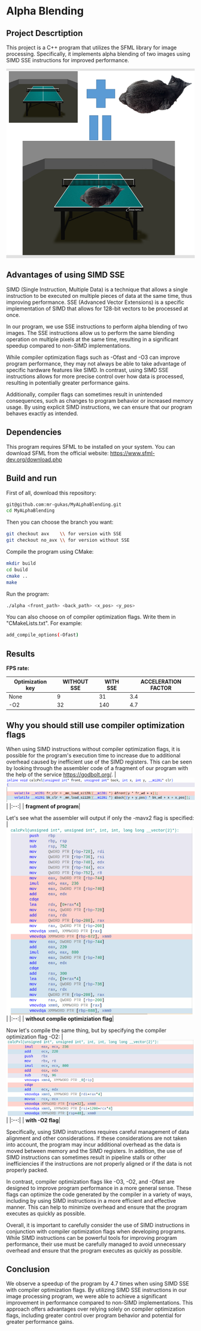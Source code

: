 # Alpha Blending
## Project Descrtiption 

This project is a C++ program that utilizes the SFML library for image processing. Specifically, it implements alpha blending of two images using SIMD SSE instructions for improved performance.

![Picture](img/res.png)

## Advantages of using SIMD SSE
SIMD (Single Instruction, Multiple Data) is a technique that allows a single instruction to be executed on multiple pieces of data at the same time, thus improving performance. SSE (Advanced Vector Extensions) is a specific implementation of SIMD that allows for 128-bit vectors to be processed at once.

In our program, we use SSE instructions to perform alpha blending of two images. The SSE instructions allow us to perform the same blending operation on multiple pixels at the same time, resulting in a significant speedup compared to non-SIMD implementations.

While compiler optimization flags such as -Ofast and -O3 can improve program performance, they may not always be able to take advantage of specific hardware features like SIMD. In contrast, using SIMD SSE instructions allows for more precise control over how data is processed, resulting in potentially greater performance gains.

Additionally, compiler flags can sometimes result in unintended consequences, such as changes to program behavior or increased memory usage. By using explicit SIMD instructions, we can ensure that our program behaves exactly as intended.

## Dependencies

This program requires SFML to be installed on your system. You can download SFML from the official website: https://www.sfml-dev.org/download.php

## Build and run

First of all, download this repository:
```bash
git@github.com:mr-gukas/MyALphaBlending.git
cd MyALphaBlending
```
Then you can choose the branch you want:
```bash
git checkout avx    \\ for version with SSE 
git checkout no_avx \\ for version without SSE 
```
Compile the program using CMake: 
```bash
mkdir build 
cd build 
cmake ..
make
```
Run the program:
```bash 
./alpha <front_path> <back_path> <x_pos> <y_pos> 
```

You can also choose on of compiler optimization flags. Write them in "CMakeLists.txt". For example:
```bash
add_compile_options(-Ofast)
```
## Results

**FPS rate:**

| Optimization key | WITHOUT SSE      | WITH SSE    | ACCELERATION FACTOR |
|------------------|------------------|-------------|---------------------|
|       None       |        9         |      31     |         3.4         |
|       -O2        |        32        |      140    |         4.7         |

## Why you should still use compiler optimization flags

When using SIMD instructions without compiler optimization flags, it is possible for the program's execution time to increase due to additional overhead caused by inefficient use of the SIMD registers.
This can be seen by looking through the assembler code of a fragment of our program with the help of the service https://godbolt.org/.
| ![CODE](img/code.png) |
|:--:|
| <b>fragment of program</b>|

Let's see what the assembler will output if only the -mavx2 flag is specified:
| ![NO_FLAG](img/no_flag.png) |
|:--:|
| <b>without complie optimiziation flag</b>|

Now let's compile the same thing, but by specifying the compiler optimization flag -O2:
| ![FLAG](img/flag.png) |
|:--:|
| <b>with -O2 flag</b>|

Specifically, using SIMD instructions requires careful management of data alignment and other considerations. If these considerations are not taken into account, the program may incur additional overhead as the data is moved between memory and the SIMD registers. In addition, the use of SIMD instructions can sometimes result in pipeline stalls or other inefficiencies if the instructions are not properly aligned or if the data is not properly packed.

In contrast, compiler optimization flags like -O3, -O2, and -Ofast are designed to improve program performance in a more general sense. These flags can optimize the code generated by the compiler in a variety of ways, including by using SIMD instructions in a more efficient and effective manner. This can help to minimize overhead and ensure that the program executes as quickly as possible.

Overall, it is important to carefully consider the use of SIMD instructions in conjunction with compiler optimization flags when developing programs. While SIMD instructions can be powerful tools for improving program performance, their use must be carefully managed to avoid unnecessary overhead and ensure that the program executes as quickly as possible.

## Conclusion
We observe a speedup of the program by 4.7 times when using SIMD SSE with compiler optimization flags.
By utilizing SIMD SSE instructions in our image processing program, we were able to achieve a significant improvement in performance compared to non-SIMD implementations. This approach offers advantages over relying solely on compiler optimization flags, including greater control over program behavior and potential for greater performance gains.
